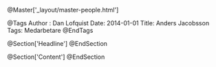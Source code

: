 @Master['_layout/master-people.html']

@Tags
Author : Dan Lofquist
Date: 2014-01-01
Title: Anders Jacobsson
Tags: Medarbetare
@EndTags

@Section['Headline']
@EndSection

@Section['Content']
@EndSection